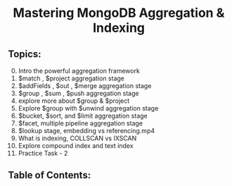<h1 align='center'>Mastering MongoDB Aggregation & Indexing</h1>

## Topics:

0. Intro the powerful aggregation framework
1. $match , $project aggregation stage
2. $addFields , $out , $merge aggregation stage
3. $group , $sum , $push aggregation stage
4. explore more about $group & $project
5. Explore $group with $unwind aggregation stage
6. $bucket, $sort, and $limit aggregation stage
7. $facet, multiple pipeline aggregation stage
8. $lookup stage, embedding vs referencing.mp4
9. What is indexing, COLLSCAN vs IXSCAN
10. Explore compound index and text index
11. Practice Task - 2

## Table of Contents:
